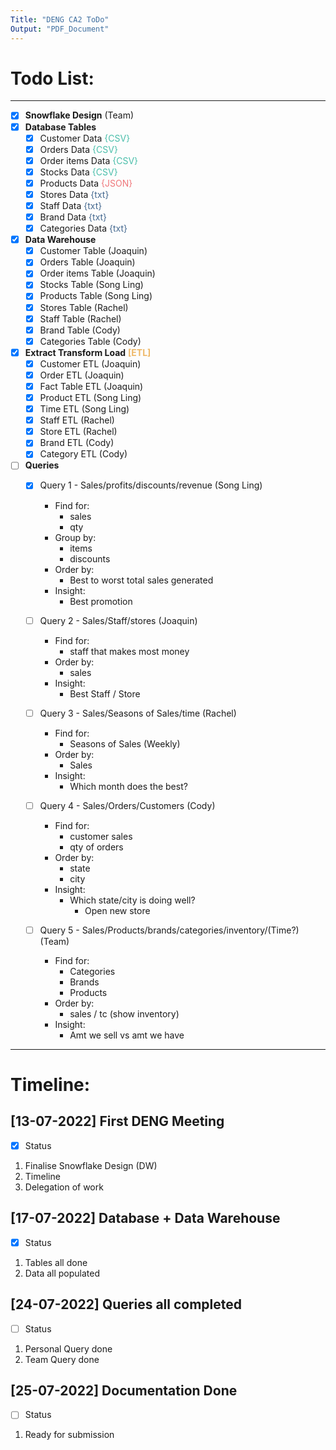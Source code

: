 ```yaml
---
Title: "DENG CA2 ToDo"
Output: "PDF_Document"
---
```


# Todo List:
---
- [x] **Snowflake Design** (Team)
- [x] **Database Tables**
    - [x] Customer Data <span style="color: #49BEAA">{CSV}</span> 
    - [x] Orders Data <span style="color: #49BEAA">{CSV}</span> 
    - [x] Order items Data <span style="color: #49BEAA">{CSV}</span> 
    - [x] Stocks Data <span style="color: #49BEAA">{CSV}</span> 
    - [x] Products Data <span style="color: #EF767A">{JSON}</span> 
    - [x] Stores Data <span style="color: #456990">{txt}</span> 
    - [x] Staff Data <span style="color: #456990">{txt}</span> 
    - [x] Brand Data <span style="color: #456990">{txt}</span> 
    - [x] Categories Data <span style="color: #456990">{txt}</span> 

- [X] **Data Warehouse**
    - [x] Customer Table (Joaquin)
    - [x] Orders Table (Joaquin)
    - [x] Order items Table (Joaquin)
    - [x] Stocks Table (Song Ling)
    - [x] Products Table (Song Ling)
    - [x] Stores Table (Rachel)
    - [x] Staff Table (Rachel)
    - [x] Brand Table (Cody)
    - [x] Categories Table (Cody)

- [x] **Extract Transform Load** <span style="color: #EEB868">**[ETL]**</span>
    - [x] Customer ETL (Joaquin)
    - [x] Order ETL (Joaquin)
    - [x] Fact Table ETL (Joaquin)
    - [x] Product ETL (Song Ling)
    - [x] Time ETL (Song Ling)
    - [x] Staff ETL (Rachel)
    - [x] Store ETL (Rachel)
    - [x] Brand ETL (Cody)
    - [x] Category ETL (Cody)

- [ ] **Queries**
    - [x] Query 1 - Sales/profits/discounts/revenue (Song Ling)
        - Find for:
            - sales
            - qty
        - Group by:
            - items
            - discounts
        - Order by:
            - Best to worst total sales generated
        - Insight:
            - Best promotion

    - [ ] Query 2 - Sales/Staff/stores (Joaquin)
        - Find for:
            - staff that makes most money
        - Order by:
            - sales
        - Insight:
            - Best Staff / Store

    - [ ] Query 3 - Sales/Seasons of Sales/time (Rachel)
        - Find for:
            - Seasons of Sales (Weekly)
        - Order by:
            - Sales
        - Insight:
            - Which month does the best?

    - [ ] Query 4 - Sales/Orders/Customers (Cody)
        - Find for:
            - customer sales
            - qty of orders
        - Order by:
            - state
            - city
        - Insight:
            - Which state/city is doing well?
                - Open new store

    - [ ] Query 5 - Sales/Products/brands/categories/inventory/(Time?) (Team)
        - Find for:
            - Categories
            - Brands
            - Products
        - Order by:
            - sales / tc (show inventory)
        - Insight:
            - Amt we sell vs amt we have
---

# Timeline:

## [13-07-2022] First DENG Meeting 
- [x] Status
1. Finalise Snowflake Design (DW)
2. Timeline
3. Delegation of work

## [17-07-2022] Database + Data Warehouse
- [x] Status
1. Tables all done
2. Data all populated

## [24-07-2022] Queries all completed
- [ ] Status
1. Personal Query done
2. Team Query done

## [25-07-2022] Documentation Done
- [ ] Status
1. Ready for submission
<!-- Insert Additional Work Below -->